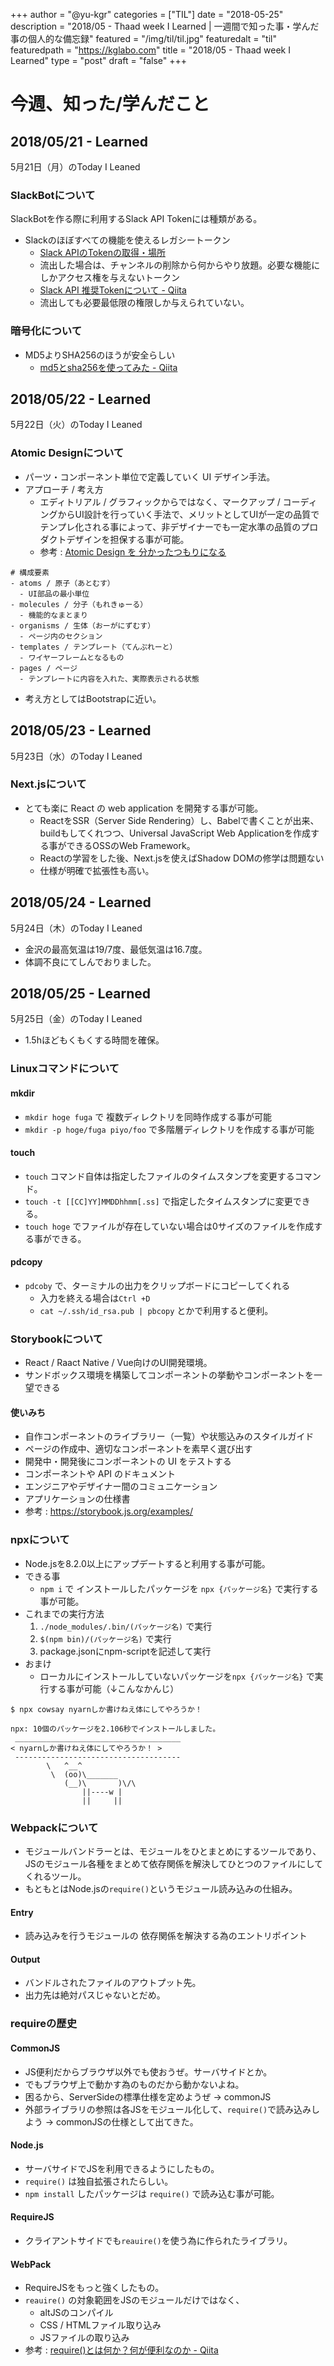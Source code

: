 +++
author = "@yu-kgr"
categories = ["TIL"]
date = "2018-05-25"
description = "2018/05 - Thaad week I Learned | 一週間で知った事・学んだ事の個人的な備忘録"
featured = "/img/til/til.jpg"
featuredalt = "til"
featuredpath = "https://kglabo.com"
title = "2018/05 - Thaad week I Learned"
type = "post"
draft = "false"
+++
# 今週、知った/学んだこと

<!-- tags = [ "slackbot", "MD5", "SHA256", "Atomic Design", "Linuxコマンド","Storybook", "npx", "webpack" "require"] -->

## 2018/05/21 - Learned

5月21日（月）のToday I Leaned

### SlackBotについて

SlackBotを作る際に利用するSlack API Tokenには種類がある。

- Slackのほぼすべての機能を使えるレガシートークン
  - [Slack APIのTokenの取得・場所](https://qiita.com/ykhirao/items/0d6b9f4a0cc626884dbb)
  - 流出した場合は、チャンネルの削除から何からやり放題。必要な機能にしかアクセス権を与えないトークン
  - [Slack API 推奨Tokenについて - Qiita](https://qiita.com/ykhirao/items/3b19ee6a1458cfb4ba21)
  - 流出しても必要最低限の権限しか与えられていない。

### 暗号化について

- MD5よりSHA256のほうが安全らしい
  - [md5とsha256を使ってみた - Qiita](https://qiita.com/t-mochizuki/items/5ab21b6ae9b1941122ab)

## 2018/05/22 - Learned

5月22日（火）のToday I Leaned

### Atomic Designについて

- パーツ・コンポーネント単位で定義していく UI デザイン手法。
- アプローチ / 考え方
  - エディトリアル / グラフィックからではなく、マークアップ / コーディングからUI設計を行っていく手法で、メリットとしてUIが一定の品質でテンプレ化される事によって、非デザイナーでも一定水準の品質のプロダクトデザインを担保する事が可能。
  - 参考 : [Atomic Design を 分かったつもりになる](http://design.dena.com/design/atomic-design-%E3%82%92%E5%88%86%E3%81%8B%E3%81%A3%E3%81%9F%E3%81%A4%E3%82%82%E3%82%8A%E3%81%AB%E3%81%AA%E3%82%8B/)

```
# 構成要素
- atoms / 原子（あとむす）
  - UI部品の最小単位
- molecules / 分子（もれきゅーる）
  - 機能的なまとまり
- organisms / 生体（おーがにずむす）
  - ページ内のセクション
- templates / テンプレート（てんぷれーと）
  - ワイヤーフレームとなるもの
- pages / ページ
  - テンプレートに内容を入れた、実際表示される状態
```

- 考え方としてはBootstrapに近い。

## 2018/05/23 - Learned

5月23日（水）のToday I Leaned

### Next.jsについて

- とても楽に React の web application を開発する事が可能。
  - ReactをSSR（Server Side Rendering）し、Babelで書くことが出来、buildもしてくれつつ、Universal JavaScript Web Applicationを作成する事ができるOSSのWeb Framework。
  - Reactの学習をした後、Next.jsを使えばShadow DOMの修学は問題ない
  - 仕様が明確で拡張性も高い。

## 2018/05/24 - Learned

5月24日（木）のToday I Leaned

- 金沢の最高気温は19/7度、最低気温は16.7度。
- 体調不良にてしんでおりました。

## 2018/05/25 - Learned

5月25日（金）のToday I Leaned

- 1.5hほどもくもくする時間を確保。

### Linuxコマンドについて

#### mkdir

- `mkdir hoge fuga` で 複数ディレクトリを同時作成する事が可能
- `mkdir -p hoge/fuga piyo/foo` で多階層ディレクトリを作成する事が可能

#### touch

- `touch` コマンド自体は指定したファイルのタイムスタンプを変更するコマンド。
- `touch -t [[CC]YY]MMDDhhmm[.ss]` で指定したタイムスタンプに変更できる。
- `touch hoge` でファイルが存在していない場合は0サイズのファイルを作成する事ができる。

#### pdcopy

- `pdcoby` で、ターミナルの出力をクリップボードにコピーしてくれる
  - 入力を終える場合は`Ctrl +D`
  - `cat ~/.ssh/id_rsa.pub | pbcopy` とかで利用すると便利。

### Storybookについて

- React / Raact Native / Vue向けのUI開発環境。
- サンドボックス環境を構築してコンポーネントの挙動やコンポーネントを一望できる

#### 使いみち

- 自作コンポーネントのライブラリー（一覧）や状態込みのスタイルガイド
- ページの作成中、適切なコンポーネントを素早く選び出す
- 開発中・開発後にコンポーネントの UI をテストする
- コンポーネントや API のドキュメント
- エンジニアやデザイナー間のコミュニケーション
- アプリケーションの仕様書
- 参考 : https://storybook.js.org/examples/

### npxについて

- Node.jsを8.2.0以上にアップデートすると利用する事が可能。
- できる事
  - `npm i` で インストールしたパッケージを `npx {パッケージ名}` で実行する事が可能。
- これまでの実行方法
  1. `./node_modules/.bin/(パッケージ名)` で実行
  2. `$(npm bin)/(パッケージ名)` で実行
  3. package.jsonにnpm-scriptを記述して実行
- おまけ
  - ローカルにインストールしていないパッケージを`npx {パッケージ名}` で実行する事が可能（↓こんなかんじ）

```
$ npx cowsay nyarnしか書けねえ体にしてやろうか！

npx: 10個のパッケージを2.106秒でインストールしました。
 _____________________________________
< nyarnしか書けねえ体にしてやろうか！ >
 -------------------------------------
        \   ^__^
         \  (oo)\_______
            (__)\       )\/\
                ||----w |
                ||     ||
```

### Webpackについて

- モジュールバンドラーとは、モジュールをひとまとめにするツールであり、JSのモジュール各種をまとめて依存関係を解決してひとつのファイルにしてくれるツール。
- もともとはNode.jsの`require()`というモジュール読み込みの仕組み。

#### Entry

- 読み込みを行うモジュールの 依存関係を解決する為のエントリポイント

#### Output

- バンドルされたファイルのアウトプット先。
- 出力先は絶対パスじゃないとだめ。

### requireの歴史

#### CommonJS

- JS便利だからブラウザ以外でも使おうぜ。サーバサイドとか。
- でもブラウザ上で動かす為のものだから動かないよね。
- 困るから、ServerSideの標準仕様を定めようぜ → commonJS
- 外部ライブラリの参照は各JSをモジュール化して、`require()`で読み込みしよう → commonJSの仕様として出てきた。

#### Node.js

- サーバサイドでJSを利用できるようにしたもの。
- `require()` は独自拡張されたらしい。
- `npm install` したパッケージは `require()` で読み込む事が可能。

#### RequireJS

- クライアントサイドでも`reauire()`を使う為に作られたライブラリ。

#### WebPack

- RequireJSをもっと強くしたもの。
- `reauire()` の対象範囲をJSのモジュールだけではなく、
  - altJSのコンパイル
  - CSS / HTMLファイル取り込み
  - JSファイルの取り込み
- 参考  : [require()とは何か？何が便利なのか - Qiita](https://qiita.com/uryyyyyyy/items/b10b012703b5396ded5a)
